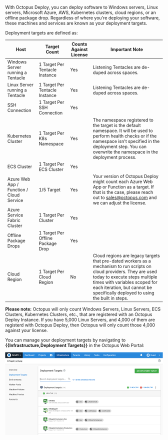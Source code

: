With Octopus Deploy, you can deploy software to Windows servers, Linux servers, Microsoft Azure, AWS, Kubernetes clusters, cloud regions, or an offline package drop. Regardless of where you're deploying your software, these machines and services are known as your deployment targets.

Deployment targets are defined as:

|Host                                         | Target Count                       | Counts Against License   | Important Note       |
|-------------------------------------------- | -----------------------------------| ------------------------ | ---------------------|
| Windows Server running a Tentacle           | 1 Target Per Tentacle Instance     | Yes                      | Listening Tentacles are de-duped across spaces. |
| Linux Server running a Tentacle             | 1 Target Per Tentacle Instance     | Yes                      | Listening Tentacles are de-duped across spaces. |
| SSH Connection                              | 1 Target Per SSH Connection        | Yes                      |  | 
| Kubernetes Cluster                          | 1 Target Per K8s Namespace         | Yes                      |  The namespace registered to the target is the default namespace.  It will be used to perform health checks or if the namespace isn't specified in the deployment step.  You can overwrite the namespace in the deployment process. |
| ECS Cluster                                 | 1 Target Per ECS Cluster           | Yes                      |  |
| Azure Web App / Function  / Cloud Service   | 1/5 Target                         | Yes |  Your version of Octopus Deploy might count each Azure Web App or Function as a target.  If that is the case, please reach out to [sales@octopus.com](mailto:sales@octopus.com) and we can adjust the license. |
| Azure Service Fabric Cluster                | 1 Target Per Cluster               | Yes |  |
| Offline Package Drops                       | 1 Target Per Offline Package Drop  | Yes |  |
| Cloud Region                                | 1 Target Per Cloud Region          | No  |  Cloud regions are legacy targets that pre-dated workers as a mechanism to run scripts on cloud providers.  They are used today to execute steps multiple times with variables scoped for each iteration, but cannot be specifically deployed to using the built in steps. |

**Please note:** Octopus will only count Windows Servers, Linux Servers, ECS Clusters, Kubernetes Clusters, etc., that are registered with an Octopus Deploy Instance.  If you have 5,000 Linux Servers, and 4,000 of them are registerd with Octopus Deploy, then Octopus will only count those 4,000 against your license.  

You can manage your deployment targets by navigating to **{{Infrastructure,Deployment Targets}}** in the Octopus Web Portal:

![The deployment targets area of Octopus Deploy](/docs/shared-content/concepts/images/deployment-targets.png "width=500")
